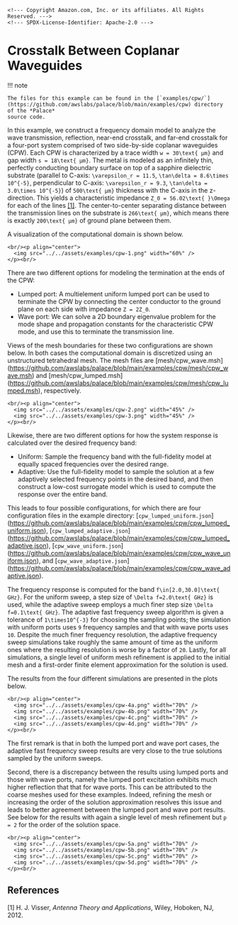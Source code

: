 ```@raw html
<!--- Copyright Amazon.com, Inc. or its affiliates. All Rights Reserved. --->
<!--- SPDX-License-Identifier: Apache-2.0 --->
```

# Crosstalk Between Coplanar Waveguides

!!! note
    
    The files for this example can be found in the [`examples/cpw/`]
    (https://github.com/awslabs/palace/blob/main/examples/cpw) directory of the *Palace*
    source code.

In this example, we construct a frequency domain model to analyze the wave transmission,
reflection, near-end crosstalk, and far-end crosstalk for a four-port system comprised of
two side-by-side coplanar waveguides (CPW). Each CPW is characterized by a trace width
``w = 30\text{ μm}`` and gap width ``s = 18\text{ μm}``. The metal is modeled as an
infinitely thin, perfectly conducting boundary surface on top of a sapphire dielectric
substrate (parallel to C-axis: ``\varepsilon_r = 11.5``,
``\tan\delta = 8.6\times 10^{-5}``, perpendicular to C-axis: ``\varepsilon_r = 9.3``,
``\tan\delta = 3.0\times 10^{-5}``) of ``500\text{ μm}`` thickness with the
C-axis in the z-direction. This yields a characteristic impedance
``Z_0 = 56.02\text{ }\Omega`` for each of the lines [[1]](#References). The center-to-center
separating distance between the transmission lines on the substrate is ``266\text{ μm}``,
which means there is exactly ``200\text{ μm}`` of ground plane between them.

A visualization of the computational domain is shown below.

```@raw html
<br/><p align="center">
  <img src="../../assets/examples/cpw-1.png" width="60%" />
</p><br/>
```

There are two different options for modeling the termination at the ends of the CPW:

  - Lumped port: A multielement uniform lumped port can be used to terminate the CPW by
    connecting the center conductor to the ground plane on each side with impedance
    ``Z = 2Z_0``.
  - Wave port: We can solve a 2D boundary eigenvalue problem for the mode shape and
    propagation constants for the characteristic CPW mode, and use this to terminate the
    transmission line.

Views of the mesh boundaries for these two configurations are shown below. In both cases the
computational domain is discretized using an unstructured tetrahedral mesh. The mesh
files are [mesh/cpw_wave.msh]
(https://github.com/awslabs/palace/blob/main/examples/cpw/mesh/cpw_wave.msh) and
[mesh/cpw_lumped.msh]
(https://github.com/awslabs/palace/blob/main/examples/cpw/mesh/cpw_lumped.msh),
respectively.

```@raw html
<br/><p align="center">
  <img src="../../assets/examples/cpw-2.png" width="45%" />
  <img src="../../assets/examples/cpw-3.png" width="45%" />
</p><br/>
```

Likewise, there are two different options for how the system response is calculated over the
desired frequency band:

  - Uniform: Sample the frequency band with the full-fidelity model at equally spaced
    frequencies over the desired range.
  - Adaptive: Use the full-fidelity model to sample the solution at a few adaptively
    selected frequency points in the desired band, and then construct a low-cost surrogate
    model which is used to compute the response over the entire band.

This leads to four possible configurations, for which there are four configuration files in
the example directory: [`cpw_lumped_uniform.json`]
(https://github.com/awslabs/palace/blob/main/examples/cpw/cpw_lumped_uniform.json),
[`cpw_lumped_adaptive.json`]
(https://github.com/awslabs/palace/blob/main/examples/cpw/cpw_lumped_adaptive.json),
[`cpw_wave_uniform.json`]
(https://github.com/awslabs/palace/blob/main/examples/cpw/cpw_wave_uniform.json),
and [`cpw_wave_adaptive.json`]
(https://github.com/awslabs/palace/blob/main/examples/cpw/cpw_wave_adaptive.json).

The frequency response is computed for the band ``f\in[2.0,30.0]\text{ GHz}``. For the
uniform sweep, a step size of ``\Delta f=2.0\text{ GHz}`` is used, while the adaptive sweep
employs a much finer step size ``\Delta f=0.1\text{ GHz}``. The adaptive fast frequency
sweep algorithm is given a tolerance of ``1\times10^{-3}`` for choosing the sampling
points; the simulation with uniform ports uses ``9`` frequency samples and that with wave
ports uses ``10``. Despite the much finer frequency resolution, the adaptive frequency
sweep simulations take roughly the same amount of time as the uniform ones where the
resulting resolution is worse by a factor of ``20``. Lastly, for all simulations, a single
level of uniform mesh refinement is applied to the initial mesh and a first-order finite
element approximation for the solution is used.

The results from the four different simulations are presented in the plots below.

```@raw html
<br/><p align="center">
  <img src="../../assets/examples/cpw-4a.png" width="70%" />
  <img src="../../assets/examples/cpw-4b.png" width="70%" />
  <img src="../../assets/examples/cpw-4c.png" width="70%" />
  <img src="../../assets/examples/cpw-4d.png" width="70%" />
</p><br/>
```

The first remark is that in both the lumped port and wave port cases, the adaptive fast
frequency sweep results are very close to the true solutions sampled by the uniform
sweeps.

Second, there is a discrepancy between the results using lumped ports and those with wave
ports, namely the lumped port excitation exhibits much higher reflection that that for wave
ports. This can be attributed to the coarse meshes used for these examples. Indeed,
refining the mesh or increasing the order of the solution approximation resolves this issue
and leads to better agreement between the lumped port and wave port results. See below for
the results with again a single level of mesh refinement but ``p = 2`` for the order of the
solution space.

```@raw html
<br/><p align="center">
  <img src="../../assets/examples/cpw-5a.png" width="70%" />
  <img src="../../assets/examples/cpw-5b.png" width="70%" />
  <img src="../../assets/examples/cpw-5c.png" width="70%" />
  <img src="../../assets/examples/cpw-5d.png" width="70%" />
</p><br/>
```

## References

[1] H. J. Visser, _Antenna Theory and Applications_, Wiley, Hoboken, NJ, 2012.
